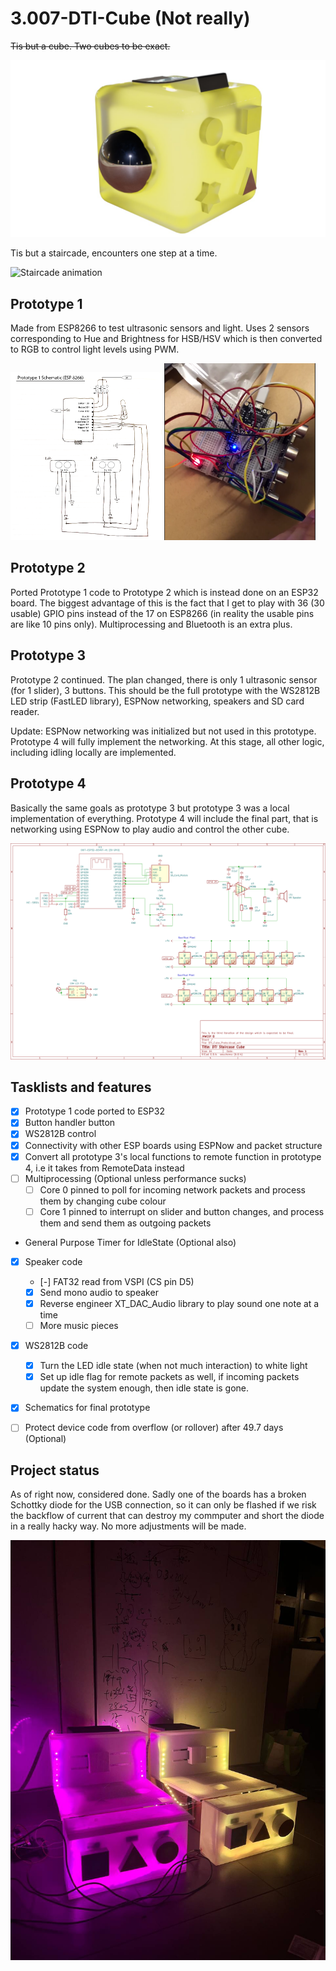 # 3.007-DTI-Cube (Not really)
~~Tis but a cube. Two cubes to be exact.~~

![fidget cube](assets/cube.jpg)

Tis but a staircade, encounters one step at a time.

![Staircade animation](assets/staircade.gif)


## Prototype 1
Made from ESP8266 to test ultrasonic sensors and light. Uses 2 sensors corresponding to Hue and Brightness for HSB/HSV which is then converted to RGB to control light levels using PWM.

<p float="middle">
  <img src="assets/proto_1.png" width="48%" />
  <img src="assets/proto_1_irl.png" width="48%" />
</p>

## Prototype 2
Ported Prototype 1 code to Prototype 2 which is instead done on an ESP32 board. The biggest advantage of this is the fact that I get to play with 36 (30 usable) GPIO pins instead of the 17 on ESP8266 (in reality the usable pins are like 10 pins only). Multiprocessing and Bluetooth is an extra plus.


## Prototype 3
Prototype 2 continued. The plan changed, there is only 1 ultrasonic sensor (for 1 slider), 3 buttons. This should be the full prototype with the WS2812B LED strip (FastLED library), ESPNow networking, speakers and SD card reader.

Update: ESPNow networking was initialized but not used in this prototype. Prototype 4 will fully implement the networking. At this stage, all other logic, including idling locally are implemented.



## Prototype 4
Basically the same goals as prototype 3 but prototype 3 was a local implementation of everything. Prototype 4 will include the final part, that is networking using ESPNow to play audio and control the other cube.

![Final Prototype](/assets/DTI_Cube_Proto.png)

## Tasklists and features
- [x] Prototype 1 code ported to ESP32
- [x] Button handler button
- [x] WS2812B control 
- [x] Connectivity with other ESP boards using ESPNow and packet structure
- [x] Convert all prototype 3's local functions to remote function in prototype 4, i.e it takes from RemoteData instead
- [ ] Multiprocessing (Optional unless performance sucks)
  - [ ] Core 0 pinned to poll for incoming network packets and process them by changing cube colour
  - [ ] Core 1 pinned to interrupt on slider and button changes, and process them and send them as outgoing packets 
- General Purpose Timer for IdleState (Optional also)
- [x] Speaker code
  - [-] FAT32 read from VSPI (CS pin D5)
  - [x] Send mono audio to speaker
  - [x] Reverse engineer XT_DAC_Audio library to play sound one note at a time
  - [ ] More music pieces 
- [x] WS2812B code
  - [x] Turn the LED idle state (when not much interaction) to white light
  - [x] Set up idle flag for remote packets as well, if incoming packets update the system enough, then idle state is gone.
- [x] Schematics for final prototype
- [ ] Protect device code from overflow (or rollover) after 49.7 days (Optional)


## Project status
As of right now, considered done. Sadly one of the boards has a broken Schottky diode for the USB connection, so it can only be flashed if we risk the backflow of current that can destroy my commputer and short the diode in a really hacky way. No more adjustments will be made.

![Final Physical Prototype](/assets/success.png)
